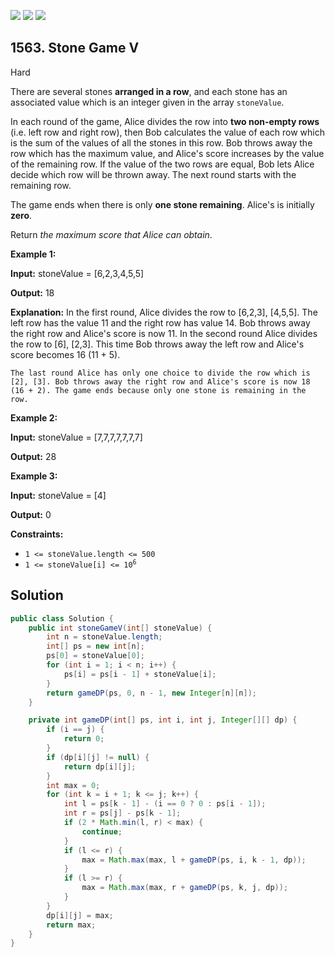 [![](https://img.shields.io/github/stars/javadev/LeetCode-in-Java?label=Stars&style=flat-square)](https://github.com/javadev/LeetCode-in-Java)
[![](https://img.shields.io/github/forks/javadev/LeetCode-in-Java?label=Fork%20me%20on%20GitHub%20&style=flat-square)](https://github.com/javadev/LeetCode-in-Java/fork)
[![](https://img.shields.io/badge/-LeetCode%20in%20Kotlin-blue?style=flat-square)](https://github.com/javadev/LeetCode-in-Kotlin)

## 1563\. Stone Game V

Hard

There are several stones **arranged in a row**, and each stone has an associated value which is an integer given in the array `stoneValue`.

In each round of the game, Alice divides the row into **two non-empty rows** (i.e. left row and right row), then Bob calculates the value of each row which is the sum of the values of all the stones in this row. Bob throws away the row which has the maximum value, and Alice's score increases by the value of the remaining row. If the value of the two rows are equal, Bob lets Alice decide which row will be thrown away. The next round starts with the remaining row.

The game ends when there is only **one stone remaining**. Alice's is initially **zero**.

Return _the maximum score that Alice can obtain_.

**Example 1:**

**Input:** stoneValue = [6,2,3,4,5,5]

**Output:** 18

**Explanation:** In the first round, Alice divides the row to [6,2,3], [4,5,5]. The left row has the value 11 and the right row has value 14. Bob throws away the right row and Alice's score is now 11. In the second round Alice divides the row to [6], [2,3]. This time Bob throws away the left row and Alice's score becomes 16 (11 + 5).

    The last round Alice has only one choice to divide the row which is [2], [3]. Bob throws away the right row and Alice's score is now 18 (16 + 2). The game ends because only one stone is remaining in the row.

**Example 2:**

**Input:** stoneValue = [7,7,7,7,7,7,7]

**Output:** 28

**Example 3:**

**Input:** stoneValue = [4]

**Output:** 0

**Constraints:**

*   `1 <= stoneValue.length <= 500`
*   <code>1 <= stoneValue[i] <= 10<sup>6</sup></code>

## Solution

```java
public class Solution {
    public int stoneGameV(int[] stoneValue) {
        int n = stoneValue.length;
        int[] ps = new int[n];
        ps[0] = stoneValue[0];
        for (int i = 1; i < n; i++) {
            ps[i] = ps[i - 1] + stoneValue[i];
        }
        return gameDP(ps, 0, n - 1, new Integer[n][n]);
    }

    private int gameDP(int[] ps, int i, int j, Integer[][] dp) {
        if (i == j) {
            return 0;
        }
        if (dp[i][j] != null) {
            return dp[i][j];
        }
        int max = 0;
        for (int k = i + 1; k <= j; k++) {
            int l = ps[k - 1] - (i == 0 ? 0 : ps[i - 1]);
            int r = ps[j] - ps[k - 1];
            if (2 * Math.min(l, r) < max) {
                continue;
            }
            if (l <= r) {
                max = Math.max(max, l + gameDP(ps, i, k - 1, dp));
            }
            if (l >= r) {
                max = Math.max(max, r + gameDP(ps, k, j, dp));
            }
        }
        dp[i][j] = max;
        return max;
    }
}
```